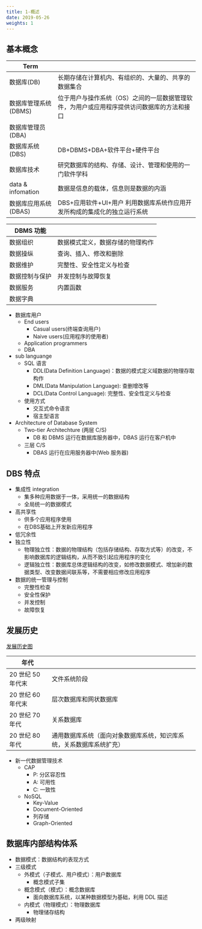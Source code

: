 ```yaml
---
title: 1-概述
date: 2019-05-26
weights: 1
---
```


## 基本概念

| Term                 |                                                                                            |
| -------------------- | ------------------------------------------------------------------------------------------ |
| 数据库(DB)           | 长期存储在计算机内、有组织的、大量的、共享的数据集合                                       |
| 数据库管理系统(DBMS) | 位于用户与操作系统（OS）之间的一层数据管理软件，为用户或应用程序提供访问数据库的方法和接口 |
| 数据库管理员(DBA)    |                                                                                            |
| 数据库系统(DBS)      | DB+DBMS+DBA+软件平台+硬件平台                                                              |
| 数据库技术           | 研究数据库的结构、存储、设计、管理和使用的一门软件学科                                     |
| data & infomation    | 数据是信息的载体，信息则是数据的内涵                                                       |
| 数据库应用系统(DBAS) | DBS+应用软件+UI+用户 利用数据库系统作应用开发所构成的集成化的独立运行系统                  |

| DBMS 功能      |                                  |
| -------------- | -------------------------------- |
| 数据组织       | 数据模式定义，数据存储的物理构作 |
| 数据操纵       | 查询、插入、修改和删除           |
| 数据维护       | 完整性、安全性定义与检查         |
| 数据控制与保护 | 并发控制与故障恢复               |
| 数据服务       | 内置函数                         |
| 数据字典       |                                  |

* 数据库用户
    * End users
        * Casual users(终端查询用户)
        * Naive users(应用程序的使用者)
    * Application programmers
    * DBA
* sub languange
    * SQL 语言
        * DDL(Data Definition Language)：数据的模式定义域数据的物理存取构作
        * DML(Data Manipulation Language): 查删增改等
        * DCL(Data Control Language): 完整性、安全性定义与检查
    * 使用方式
        * 交互式命令语言
        * 宿主型语言
* Architecture of Database System
    * Two-tier Architechture (两层 C/S)
        * DB 和 DBMS 运行在数据库服务器中，DBAS 运行在客户机中
    * 三层 C/S
        * DBAS 运行在应用服务器中(Web 服务器)

## DBS 特点

* 集成性 integration
    * 集多种应用数据于一体，采用统一的数据结构
    * 全局统一的数据模式
* 高共享性
  * 供多个应用程序使用
  * 在DBS基础上开发新应用程序
* 低冗余性
* 独立性
    * 物理独立性：数据的物理结构（包括存储结构、存取方式等）的改变，不影响数据库的逻辑结构，从而不致引起应用程序的变化
    * 逻辑独立性：数据库总体逻辑结构的改变，如修改数据模式、增加新的数据类型、改变数据间联系等，不需要相应修改应用程序
* 数据的统一管理与控制
  * 完整性检查
  * 安全性保护
  * 并发控制
  * 故障恢复

## 发展历史

[发展历史图](http://www.cbdio.com/image/attachement/jpg/site2/20160224/3417eb9bbd901837a7da50.jpg)

| 年代              |                                                                      |
| ----------------- | -------------------------------------------------------------------- |
| 20 世纪 50 年代末 | 文件系统阶段                                                         |
| 20 世纪 60 年代末 | 层次数据库和网状数据库                                               |
| 20 世纪 70 年代   | 关系数据库                                                           |
| 20 世纪 80 年代   | 通用数据库系统（面向对象数据库系统，知识库系统，关系数据库系统扩充） |

* 新一代数据管理技术
    * CAP
        * P: 分区容忍性
        * A: 可用性
        * C: 一致性
    * NoSQL
        * Key-Value
        * Document-Oriented
        * 列存储
        * Graph-Oriented

## 数据库内部结构体系

* 数据模式：数据结构的表现方式
* 三级模式
    * 外模式（子模式、用户模式）：用户数据库
        * 概念模式子集
    * 概念模式（模式）：概念数据库
        * 面向数据库系统，以某种数据模型为基础，利用 DDL 描述
    * 内模式（物理模式）：物理数据库
        * 物理储存结构
* 两级映射

